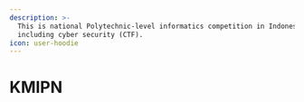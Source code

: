 ```yaml
---
description: >-
  This is national Polytechnic-level informatics competition in Indonesia,
  including cyber security (CTF).
icon: user-hoodie
---
```


# KMIPN

